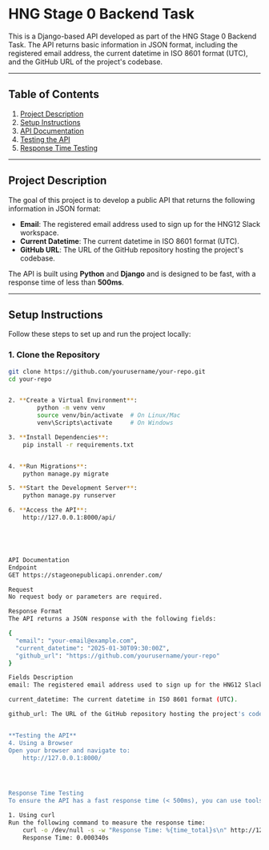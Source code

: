 

# HNG Stage 0 Backend Task

This is a Django-based API developed as part of the HNG Stage 0 Backend Task. The API returns basic information in JSON format, including the registered email address, the current datetime in ISO 8601 format (UTC), and the GitHub URL of the project's codebase.

---

## **Table of Contents**
1. [Project Description](#project-description)
2. [Setup Instructions](#setup-instructions)
3. [API Documentation](#api-documentation)
4. [Testing the API](#testing-the-api)
5. [Response Time Testing](#response-time-testing)


---

## **Project Description**

The goal of this project is to develop a public API that returns the following information in JSON format:
- **Email**: The registered email address used to sign up for the HNG12 Slack workspace.
- **Current Datetime**: The current datetime in ISO 8601 format (UTC).
- **GitHub URL**: The URL of the GitHub repository hosting the project's codebase.

The API is built using **Python** and **Django** and is designed to be fast, with a response time of less than **500ms**.

---

## **Setup Instructions**

Follow these steps to set up and run the project locally:

### **1. Clone the Repository**
```bash
git clone https://github.com/yourusername/your-repo.git
cd your-repo


2. **Create a Virtual Environment**:
        python -m venv venv
        source venv/bin/activate  # On Linux/Mac
        venv\Scripts\activate     # On Windows

3. **Install Dependencies**:
    pip install -r requirements.txt


4. **Run Migrations**:
    python manage.py migrate

5. **Start the Development Server**:
    python manage.py runserver

6. **Access the API**:
    http://127.0.0.1:8000/api/





API Documentation
Endpoint
GET https://stageonepublicapi.onrender.com/

Request
No request body or parameters are required.

Response Format
The API returns a JSON response with the following fields:

{
  "email": "your-email@example.com",
  "current_datetime": "2025-01-30T09:30:00Z",
  "github_url": "https://github.com/yourusername/your-repo"
}

Fields Description
email: The registered email address used to sign up for the HNG12 Slack workspace.

current_datetime: The current datetime in ISO 8601 format (UTC).

github_url: The URL of the GitHub repository hosting the project's codebase.


**Testing the API**
4. Using a Browser
Open your browser and navigate to:
    http://127.0.0.1:8000/




Response Time Testing
To ensure the API has a fast response time (< 500ms), you can use tools like curl, Postman, or Python's requests library.

1. Using curl
Run the following command to measure the response time:
    curl -o /dev/null -s -w "Response Time: %{time_total}s\n" http://127.0.0.1:8000/
    Response Time: 0.000340s
